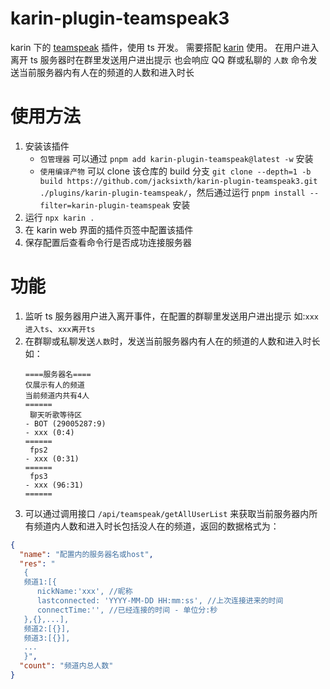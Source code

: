 # karin-plugin-teamspeak3

karin 下的 [teamspeak](https://www.teamspeak.com/zh-CN/) 插件，使用 ts 开发。
需要搭配 [karin](https://karin.fun/) 使用。
在用户进入离开 ts 服务器时在群里发送用户进出提示
也会响应 QQ 群或私聊的 `人数` 命令发送当前服务器内有人在的频道的人数和进入时长

# 使用方法

1. 安装该插件
   - `包管理器` 可以通过 `pnpm add karin-plugin-teamspeak@latest -w` 安装
   - `使用编译产物` 可以 clone 该仓库的 build 分支 `git clone --depth=1 -b build https://github.com/jacksixth/karin-plugin-teamspeak3.git ./plugins/karin-plugin-teamspeak/`，然后通过运行 `pnpm install --filter=karin-plugin-teamspeak` 安装
2. 运行 `npx karin .`
3. 在 karin web 界面的插件页签中配置该插件
4. 保存配置后查看命令行是否成功连接服务器

# 功能

1. 监听 ts 服务器用户进入离开事件，在配置的群聊里发送用户进出提示 如:`xxx进入ts`、`xxx离开ts`
2. 在群聊或私聊发送`人数`时，发送当前服务器内有人在的频道的人数和进入时长 如：
   ```
   ====服务器名====
   仅展示有人的频道
   当前频道内共有4人
   ======
    聊天听歌等待区
   - BOT (29005287:9)
   - xxx (0:4)
   ======
    fps2
   - xxx (0:31)
   ======
    fps3
   - xxx (96:31)
   ======
   ```
3. 可以通过调用接口 `/api/teamspeak/getAllUserList` 来获取当前服务器内所有频道内人数和进入时长包括没人在的频道，返回的数据格式为：

```json
{
  "name": "配置内的服务器名或host",
  "res": "
   {
   频道1:[{
      nickName:'xxx', //昵称
      lastconnected: 'YYYY-MM-DD HH:mm:ss', //上次连接进来的时间
      connectTime:'', //已经连接的时间 - 单位分:秒
   },{},...],
   频道2:[{}],
   频道3:[{}],
   ...
   }",
  "count": "频道内总人数"
}
```
